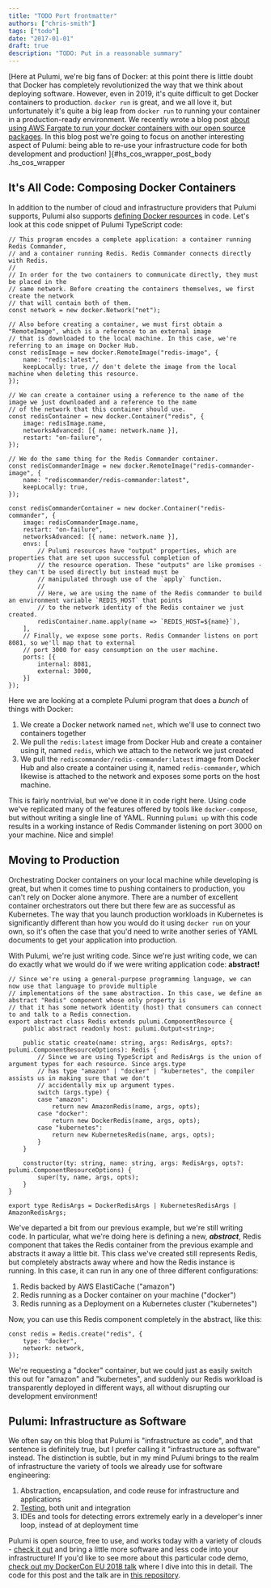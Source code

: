 ```yaml
---
title: "TODO Port frontmatter"
authors: ["chris-smith"]
tags: ["todo"]
date: "2017-01-01"
draft: true
description: "TODO: Put in a reasonable summary"
---
```


[Here at Pulumi, we're big fans of Docker: at this point there is little
doubt that Docker has completely revolutionized the way that we think
about deploying software. However, even in 2019, it's quite difficult to
get Docker containers to production. `docker run` is great, and we all
love it, but unfortunately it's quite a big leap from `docker run` to
running your container in a production-ready environment. We recently
wrote a blog post [about using AWS Fargate to run your docker containers
with our open source
packages](../../../com/pulumi/blog/get-started-with-docker-on-aws-fargate-using-pulumi.html).
In this blog post we're going to focus on another interesting aspect of
Pulumi: being able to re-use your infrastructure code for both
development and production! ]{#hs_cos_wrapper_post_body .hs_cos_wrapper

It's All Code: Composing Docker Containers
-----------------------------------------------------------------------------------------

In addition to the number of cloud and infrastructure providers that
Pulumi supports, Pulumi also supports [defining Docker
resources](https://pulumi.io/reference/pkg/nodejs/@pulumi/docker/index.html)
in code. Let's look at this code snippet of Pulumi TypeScript code:

    // This program encodes a complete application: a container running Redis Commander,
    // and a container running Redis. Redis Commander connects directly with Redis.
    //
    // In order for the two containers to communicate directly, they must be placed in the
    // same network. Before creating the containers themselves, we first create the network
    // that will contain both of them.
    const network = new docker.Network("net");

    // Also before creating a container, we must first obtain a "RemoteImage", which is a reference to an external image
    // that is downloaded to the local machine. In this case, we're referring to an image on Docker Hub.
    const redisImage = new docker.RemoteImage("redis-image", {
        name: "redis:latest",
        keepLocally: true, // don't delete the image from the local machine when deleting this resource.
    });

    // We can create a container using a reference to the name of the image we just downloaded and a reference to the name
    // of the network that this container should use.
    const redisContainer = new docker.Container("redis", {
        image: redisImage.name,
        networksAdvanced: [{ name: network.name }],
        restart: "on-failure",
    });

    // We do the same thing for the Redis Commander container.
    const redisCommanderImage = new docker.RemoteImage("redis-commander-image", {
        name: "rediscommander/redis-commander:latest",
        keepLocally: true,
    });

    const redisCommanderContainer = new docker.Container("redis-commander", {
        image: redisCommanderImage.name,
        restart: "on-failure",
        networksAdvanced: [{ name: network.name }],
        envs: [
            // Pulumi resources have "output" properties, which are properties that are set upon successful completion of
            // the resource operation. These "outputs" are like promises - they can't be used directly but instead must be
            // manipulated through use of the `apply` function.
            //
            // Here, we are using the name of the Redis commander to build an environment variable `REDIS_HOST` that points
            // to the network identity of the Redis container we just created.
            redisContainer.name.apply(name => `REDIS_HOST=${name}`),
        ],
        // Finally, we expose some ports. Redis Commander listens on port 8081, so we'll map that to external
        // port 3000 for easy consumption on the user machine.
        ports: [{
            internal: 8081,
            external: 3000,
        }]
    });

Here we are looking at a complete Pulumi program that does a *bunch* of
things with Docker:

1.  We create a Docker network named `net`, which we'll use to connect
    two containers together
2.  We pull the `redis:latest` image from Docker Hub and create a
    container using it, named `redis`, which we attach to the network we
    just created
3.  We pull the `rediscommander/redis-commander:latest` image from
    Docker Hub and also create a container using it, named
    `redis-commander`, which likewise is attached to the network and
    exposes some ports on the host machine.

This is fairly nontrivial, but we've done it in code right here. Using
code we've replicated many of the features offered by tools like
`docker-compose`, but without writing a single line of YAML. Running
`pulumi up` with this code results in a working instance of Redis
Commander listening on port 3000 on your machine. Nice and simple!

Moving to Production
------------------------------------------------

Orchestrating Docker containers on your local machine while developing
is great, but when it comes time to pushing containers to production,
you can't rely on Docker alone anymore. There are a number of excellent
container orchestrators out there but there few are as successful as
Kubernetes. The way that you launch production workloads in Kubernetes
is significantly different than how you would do it using `docker run`
on your own, so it's often the case that you'd need to write another
series of YAML documents to get your application into production.

With Pulumi, we're just writing code. Since we're just writing code, we
can do exactly what we would do if we were writing application code:
**abstract!**

    // Since we're using a general-purpose programming language, we can now use that language to provide multiple
    // implementations of the same abstraction. In this case, we define an abstract "Redis" component whose only property is
    // that it has some network identity (host) that consumers can connect to and talk to a Redis connection.
    export abstract class Redis extends pulumi.ComponentResource {
        public abstract readonly host: pulumi.Output<string>;

        public static create(name: string, args: RedisArgs, opts?: pulumi.ComponentResourceOptions): Redis {
            // Since we are using TypeScript and RedisArgs is the union of argument types for each resource. Since args.type
            // has type "amazon" | "docker" | "kubernetes", the compiler assists us in making sure that we don't
            // accidentally mix up argument types.
            switch (args.type) {
            case "amazon":
                return new AmazonRedis(name, args, opts);
            case "docker":
                return new DockerRedis(name, args, opts);
            case "kubernetes":
                return new KubernetesRedis(name, args, opts);
            }
        }

        constructor(ty: string, name: string, args: RedisArgs, opts?: pulumi.ComponentResourceOptions) {
            super(ty, name, args, opts);
        }
    }

    export type RedisArgs = DockerRedisArgs | KubernetesRedisArgs | AmazonRedisArgs;

We've departed a bit from our previous example, but we're still writing
code. In particular, what we're doing here is defining a new,
***abstract***, Redis component that takes the Redis container from the
previous example and abstracts it away a little bit. This class we've
created still represents Redis, but completely abstracts away where and
how the Redis instance is running. In this case, it can run in any one
of three different configurations:

1.  Redis backed by AWS ElastiCache ("amazon")
2.  Redis running as a Docker container on your machine ("docker")
3.  Redis running as a Deployment on a Kubernetes cluster ("kubernetes")

Now, you can use this Redis component completely in the abstract, like
this:

    const redis = Redis.create("redis", {
        type: "docker",
        network: network,
    });

We're requesting a "docker" container, but we could just as easily
switch this out for "amazon" and "kubernetes", and suddenly our Redis
workload is transparently deployed in different ways, all without
disrupting our development environment!

Pulumi: Infrastructure as Software
----------------------------------------------------------------------------

We often say on this blog that Pulumi is "infrastructure as code", and
that sentence is definitely true, but I prefer calling it
"infrastructure as software" instead. The distinction is subtle, but in
my mind Pulumi brings to the realm of infrastructure the variety of
tools we already use for software engineering:

1.  Abstraction, encapsulation, and code reuse for infrastructure and
    applications
2.  [Testing](../../../com/pulumi/blog/testing-your-infrastructure-as-code-with-pulumi.html),
    both unit and integration
3.  IDEs and tools for detecting errors extremely early in a developer's
    inner loop, instead of at deployment time

Pulumi is open source, free to use, and works today with a variety of
clouds - [check it out](https://pulumi.io/) and bring a little more
software and less code into your infrastructure! If you'd like to see
more about this particular code demo, [check out my DockerCon EU 2018
talk](https://www.youtube.com/watch?v=EbsE4p3uCu0) where I dive into
this in detail. The code for this post and the talk are in [this
repository](https://github.com/swgillespie/dockercon18).

